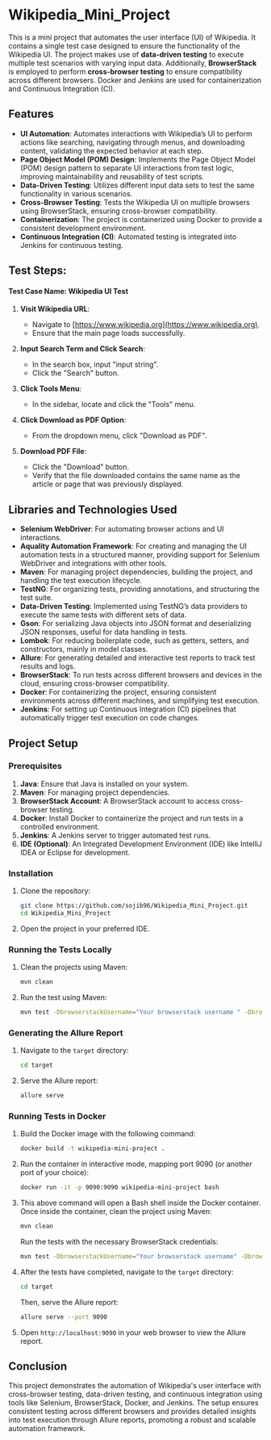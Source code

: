 # Wikipedia_Mini_Project

This is a mini project that automates the user interface (UI) of Wikipedia. It contains a single test case designed to ensure the functionality of the Wikipedia UI. The project makes use of **data-driven testing** to execute multiple test scenarios with varying input data. Additionally, **BrowserStack** is employed to perform **cross-browser testing** to ensure compatibility across different browsers. Docker and Jenkins  are used for containerization and Continuous Integration (CI).

## Features

- **UI Automation**: Automates interactions with Wikipedia’s UI to perform actions like searching, navigating through menus, and downloading content, validating the expected behavior at each step.
- **Page Object Model (POM) Design**: Implements the Page Object Model (POM) design pattern to separate UI interactions from test logic, improving maintainability and reusability of test scripts.
- **Data-Driven Testing**: Utilizes different input data sets to test the same functionality in various scenarios.
- **Cross-Browser Testing**: Tests the Wikipedia UI on multiple browsers using BrowserStack, ensuring cross-browser compatibility.
- **Containerization**: The project is containerized using Docker to provide a consistent development environment.
- **Continuous Integration (CI)**: Automated testing is integrated into Jenkins for continuous testing.


## Test Steps:
#### Test Case Name: **Wikipedia UI Test**
1. **Visit Wikipedia URL**:
    - Navigate to [https://www.wikipedia.org](https://www.wikipedia.org).
    - Ensure that the main page loads successfully.

2. **Input Search Term and Click Search**:
    - In the search box, input "input string".
    - Click the "Search" button.

3. **Click Tools Menu**:
    - In the sidebar, locate and click the "Tools" menu.

4. **Click Download as PDF Option**:
    - From the dropdown menu, click "Download as PDF".

5. **Download PDF File**:
    - Click the "Download" button.
    - Verify that the file downloaded contains the same name as the article or page that was previously displayed.

## Libraries and Technologies Used

- **Selenium WebDriver**: For automating browser actions and UI interactions.
- **Aquality Automation Framework**: For creating and managing the UI automation tests in a structured manner, providing support for Selenium WebDriver and integrations with other tools.
- **Maven**: For managing project dependencies, building the project, and handling the test execution lifecycle.
- **TestNG**: For organizing tests, providing annotations, and structuring the test suite.
- **Data-Driven Testing**: Implemented using TestNG’s data providers to execute the same tests with different sets of data.
- **Gson**: For serializing Java objects into JSON format and deserializing JSON responses, useful for data handling in tests.
- **Lombok**: For reducing boilerplate code, such as getters, setters, and constructors, mainly in model classes.
- **Allure**: For generating detailed and interactive test reports to track test results and logs.
- **BrowserStack**: To run tests across different browsers and devices in the cloud, ensuring cross-browser compatibility.
- **Docker**: For containerizing the project, ensuring consistent environments across different machines, and simplifying test execution.
- **Jenkins**: For setting up Continuous Integration (CI) pipelines that automatically trigger test execution on code changes.


## Project Setup

### Prerequisites

1. **Java**: Ensure that Java is installed on your system.
2. **Maven**: For managing project dependencies.
3. **BrowserStack Account**: A BrowserStack account to access cross-browser testing.
4. **Docker**: Install Docker to containerize the project and run tests in a controlled environment.
5. **Jenkins**: A Jenkins server to trigger automated test runs.
6. **IDE (Optional)**: An Integrated Development Environment (IDE) like IntelliJ IDEA or Eclipse for development.

### Installation

1. Clone the repository:

    ```bash
    git clone https://github.com/sojib96/Wikipedia_Mini_Project.git
    cd Wikipedia_Mini_Project
    ```

2. Open the project in your preferred IDE.



### Running the Tests Locally

1. Clean the projects using Maven:

    ```bash
    mvn clean
    ```

2. Run the test using Maven:

    ```bash
    mvn test -DbrowserstackUsername="Your browserstack username " -DbrowserstackAccessKey=" Your browserstack accessKey"
   ```

### Generating the Allure Report

1. Navigate to the `target` directory:

    ```bash
    cd target
    ```

2. Serve the Allure report:

    ```bash
    allure serve 
    ```

### Running Tests in Docker

1. Build the Docker image with the following command:

    ```bash
    docker build -t wikipedia-mini-project .
    ```

2. Run the container in interactive mode, mapping port 9090 (or another port of your choice):

    ```bash
    docker run -it -p 9090:9090 wikipedia-mini-project bash
    ```

3. This above command will open a Bash shell inside the Docker container. Once inside the container, clean the project using Maven:

    ```bash
    mvn clean
    ```

   Run the tests with the necessary BrowserStack credentials:

    ```bash
    mvn test -DbrowserstackUsername="Your browserstack username" -DbrowserstackAccessKey="Your browserstack accessKey"
    ```

4. After the tests have completed, navigate to the `target` directory:

    ```bash
    cd target
    ```
   Then, serve the Allure report:

    ```bash
    allure serve --port 9090
    ```


5. Open `http://localhost:9090` in your web browser to view the Allure report.

## Conclusion

This project demonstrates the automation of Wikipedia's user interface with cross-browser testing, data-driven testing, and continuous integration using tools like Selenium, BrowserStack, Docker, and Jenkins. The setup ensures consistent testing across different browsers and provides detailed insights into test execution through Allure reports, promoting a robust and scalable automation framework.

   

